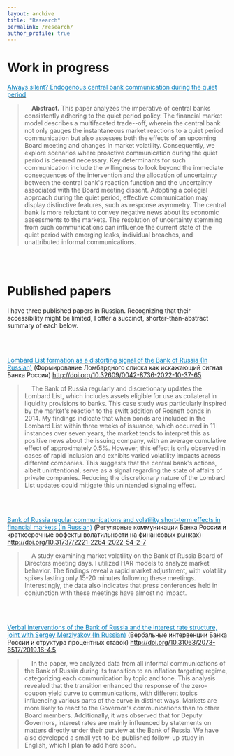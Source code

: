 ```yaml
---
layout: archive
title: "Research"
permalink: /research/
author_profile: true
---
```

Work in progress
======
[<span style="color:#007CBB">Always silent? Endogenous central bank communication during the quiet period</span>](https://olegtelegin.github.io/files/OlegTeleginQuietPeriod.pdf) 
> &nbsp;&nbsp;&nbsp; **Abstract.** This paper analyzes the imperative of central banks consistently adhering to the quiet period policy. The financial market model describes a multifaceted trade--off, wherein the central bank not only gauges the instantaneous market reactions to a quiet period communication but also assesses both the effects of an upcoming Board meeting and changes in market volatility. Consequently, we explore scenarios where proactive communication during the quiet period is deemed necessary. Key determinants for such communication include the willingness to look beyond the immediate consequences of the intervention and the allocation of uncertainty between the central bank's reaction function and the uncertainty associated with the Board meeting dissent. Adopting a collegial approach during the quiet period, effective communication may display distinctive features, such as response asymmetry. The central bank is more reluctant to convey negative news about its economic assessments to the markets. The resolution of uncertainty stemming from such communications can influence the current state of the quiet period with emerging leaks, individual breaches, and unattributed informal communications.

<br>
<br>

Published papers
======
I have three published papers in Russian. Recognizing that their accessibility might be limited, I offer a succinct, shorter-than-abstract summary of each below.

<br>
<br>

[<span style="color:#007CBB">Lombard List formation as a distorting signal of the Bank of Russia (In Russian)</span>](https://olegtelegin.github.io/files/Oleg_Telegin_Lombard_List.pdf) (Формирование Ломбардного списка как искажающий сигнал Банка России) http://doi.org/10.32609/0042-8736-2022-10-37-65
> &nbsp;&nbsp;&nbsp; The Bank of Russia regularly and discretionary updates the Lombard List, which includes assets eligible for use as collateral in liquidity provisions to banks. This case study was particularly inspired by the market's reaction to the swift addition of Rosneft bonds in 2014. My findings indicate that when bonds are included in the Lombard List within three weeks of issuance, which occurred in 11 instances over seven years, the market tends to interpret this as positive news about the issuing company, with an average cumulative effect of approximately 0.5%. However, this effect is only observed in cases of rapid inclusion and exhibits varied volatility impacts across different companies. This suggests that the central bank's actions, albeit unintentional, serve as a signal regarding the state of affairs of private companies. Reducing the discretionary nature of the Lombard List updates could mitigate this unintended signaling effect.

<br>
<br>

[<span style="color:#007CBB">Bank of Russia regular communications and volatility short-term effects in financial markets (In Russian)</span>](https://olegtelegin.github.io/files/Oleg_Telegin_CB_volatility.pdf) (Регулярные коммуникации Банка России и краткосрочные эффекты волатильности на финансовых рынках) http://doi.org/10.31737/2221-2264-2022-54-2-7
> &nbsp;&nbsp;&nbsp; A study examining market volatility on the Bank of Russia Board of Directors meeting days. I utilized HAR models to analyze market behavior. The findings reveal a rapid market adjustment, with volatility spikes lasting only 15-20 minutes following these meetings. Interestingly, the data also indicates that press conferences held in conjunction with these meetings have almost no impact.

<br>
<br>

[<span style="color:#007CBB">Verbal interventions of the Bank of Russia and the interest rate structure, joint with Sergey Merzlyakov (In Russian)</span>](https://olegtelegin.github.io/files/Telegin_Oleg_Verbal_Interventions.pdf)  (Вербальные интервенции Банка России и структура процентных ставок) http://doi.org/10.31063/2073-6517/2019.16-4.5
> &nbsp;&nbsp;&nbsp; In the paper, we analyzed data from all informal communications of the Bank of Russia during its transition to an inflation targeting regime, categorizing each communication by topic and tone. This analysis revealed that the transition enhanced the response of the zero-coupon yield curve to communications, with different topics influencing various parts of the curve in distinct ways. Markets are more likely to react to the Governor's communications than to other Board members. Additionally, it was observed that for Deputy Governors, interest rates are mainly influenced by statements on matters directly under their purview at the Bank of Russia. We have also developed a small yet-to-be-published follow-up study in English, which I plan to add here soon.



